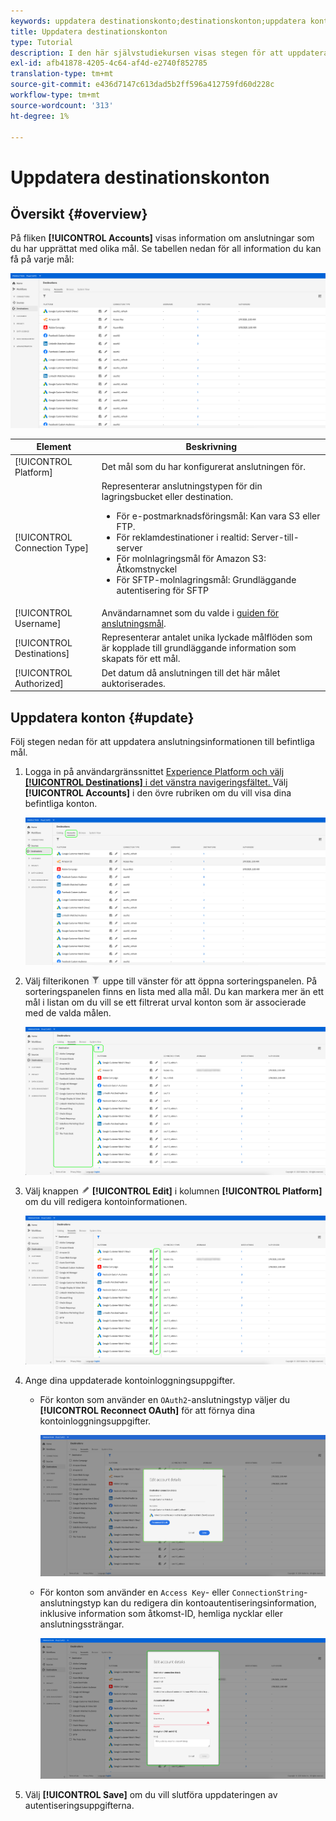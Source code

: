 ```yaml
---
keywords: uppdatera destinationskonto;destinationskonton;uppdatera konton
title: Uppdatera destinationskonton
type: Tutorial
description: I den här självstudiekursen visas stegen för att uppdatera målkonton i användargränssnittet i Adobe Experience Platform
exl-id: afb41878-4205-4c64-af4d-e2740f852785
translation-type: tm+mt
source-git-commit: e436d7147c613dad5b2ff596a412759fd60d228c
workflow-type: tm+mt
source-wordcount: '313'
ht-degree: 1%

---
```


# Uppdatera destinationskonton

## Översikt {#overview}

På fliken **[!UICONTROL Accounts]** visas information om anslutningar som du har upprättat med olika mål. Se tabellen nedan för all information du kan få på varje mål:

![Fliken Konton](../assets/ui/update-accounts/destination-accounts.png)

| Element | Beskrivning |
|---|---|
| [!UICONTROL Platform] | Det mål som du har konfigurerat anslutningen för. |
| [!UICONTROL Connection Type] | Representerar anslutningstypen för din lagringsbucket eller destination. <ul><li>För e-postmarknadsföringsmål: Kan vara S3 eller FTP.</li><li>För reklamdestinationer i realtid: Server-till-server</li><li>För molnlagringsmål för Amazon S3: Åtkomstnyckel </li><li>För SFTP-molnlagringsmål: Grundläggande autentisering för SFTP</li></ul> |
| [!UICONTROL Username] | Användarnamnet som du valde i [guiden för anslutningsmål](../catalog/email-marketing/overview.md#connect-destination). |
| [!UICONTROL Destinations] | Representerar antalet unika lyckade målflöden som är kopplade till grundläggande information som skapats för ett mål. |
| [!UICONTROL Authorized] | Det datum då anslutningen till det här målet auktoriserades. |

## Uppdatera konton {#update}

Följ stegen nedan för att uppdatera anslutningsinformationen till befintliga mål.

1. Logga in på användargränssnittet [Experience Platform och välj **[!UICONTROL Destinations]** i det vänstra navigeringsfältet. ](https://platform.adobe.com/) Välj **[!UICONTROL Accounts]** i den övre rubriken om du vill visa dina befintliga konton.

   ![Fliken Konton](../assets/ui/update-accounts/accounts-tab.png)

2. Välj filterikonen ![Filterikon](../assets/ui/update-accounts/filter.png) uppe till vänster för att öppna sorteringspanelen. På sorteringspanelen finns en lista med alla mål. Du kan markera mer än ett mål i listan om du vill se ett filtrerat urval konton som är associerade med de valda målen.

   ![Filtermål](../assets/ui/update-accounts/filter-accounts.png)

3. Välj knappen ![Redigera konto](../assets/ui/workspace/pencil-icon.png) **[!UICONTROL Edit]** i kolumnen **[!UICONTROL Platform]** om du vill redigera kontoinformationen.

   ![Fliken Konton](../assets/ui/update-accounts/accounts-edit.png)

4. Ange dina uppdaterade kontoinloggningsuppgifter.

   * För konton som använder en `OAuth2`-anslutningstyp väljer du **[!UICONTROL Reconnect OAuth]** för att förnya dina kontoinloggningsuppgifter.

      ![Redigera information OAuth](../assets/ui/update-accounts/edit-details-oauth.png)


   * För konton som använder en `Access Key`- eller `ConnectionString`-anslutningstyp kan du redigera din kontoautentiseringsinformation, inklusive information som åtkomst-ID, hemliga nycklar eller anslutningssträngar.

      ![Redigera åtkomstnyckel för detaljer](../assets/ui/update-accounts/edit-details-key.png)

5. Välj **[!UICONTROL Save]** om du vill slutföra uppdateringen av autentiseringsuppgifterna.
